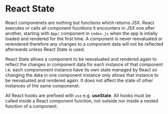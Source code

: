 # React State

React componenets are nothing but functions which returns JSX. React executes or calls all component fucntions it encounters in JSX one after another, starting with `App/` component in `index.js` when the app is intially loaded and rendered for the first time. A component is never reevaluated or rerendered therefore any changes to a component data will not be reflected afterwards unless React State is used.

React State allows a component to be reevaluated and rendered again to reflect the changes in component data for each instance of that component i.e. each compononent instance have its own state managed by React so changing the data in one component instance only allows that instance to be reevaluated and rendered again. It does not affect the state of other instances of the same componenet.

All React hooks are prefixed with `use` e.g. **useState**. All hooks must be called inside a React component function, not outside nor inside a nested function of a component.